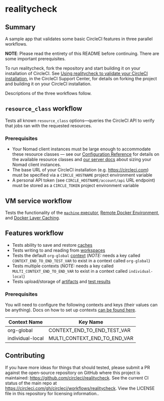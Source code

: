 # realitycheck

## Summary
A sample app that validates some basic CircleCI features in three parallel workflows.

**NOTE**: Please read the entirety of this README before continuing. There are some important prerequisites.

To run realitycheck, fork the repository and start building it on your installation of CircleCI. See [Using realitycheck to validate your CircleCI installation](https://support.circleci.com/hc/en-us/articles/360011235534), in the CircleCI Support Center, for details on forking the project and building it on your CircleCI installation.

Descriptions of the three workflows follow.

## `resource_class` workflow

Tests all known `resource_class` options—queries the CircleCI API to verify that jobs ran with the requested resources.

### Prerequisites
- Your Nomad client instances must be large enough to accommodate these resource classes — see our [Configuration Reference](https://circleci.com/docs/2.0/configuration-reference/#resource_class) for details on the available resource classes and [our server docs](https://circleci.com/docs/2.0/nomad/#auto-scaling-policy-best-practices) about sizing your Nomad client instances.
- The base URL of your CircleCI installation (e.g. https://circleci.com) must be specified via a `CIRCLE_HOSTNAME` project environment variable
- A personal API token (see `CIRCLE_HOSTNAME/account/api` URL endpoint) must be stored as a `CIRCLE_TOKEN` project environment variable


## VM service workflow
Tests the functionality  of the [`machine` executor](https://circleci.com/docs/2.0/executor-types/#using-machine), [Remote Docker Environment](https://circleci.com/docs/2.0/building-docker-images), and [Docker Layer Caching](https://circleci.com/docs/2.0/docker-layer-caching).

## Features workflow
- Tests ability to save and restore [caches](circleci.com/docs/2.0/caching)
- Tests writing to and reading from [workspaces](https://circleci.com/docs/2.0/workflows/#using-workspaces-to-share-data-among-jobs)
- Tests the default `org-global` [context](https://circleci.com/docs/2.0/contexts) (*NOTE:* needs a key called `CONTEXT_END_TO_END_TEST_VAR` to exist in a context called `org-global`) 
- Tests multiple contexts (*NOTE:* needs a key called `MULTI_CONTEXT_END_TO_END_VAR` to exist in a context called `individual-local`)
- Tests upload/storage of [artifacts](https://circleci.com/docs/2.0/artifacts) and [test results](https://circleci.com/docs/2.0/collect-test-data)

### Prerequisites
You will need to configure the following contexts and keys (their values can be anything). Docs on how to set up contexts [can be found here](https://circleci.com/docs/2.0/contexts/).

Context Name     | Key Name                       
-----------------|-----------------------------
org-global       | CONTEXT_END_TO_END_TEST_VAR
individual-local | MULTI_CONTEXT_END_TO_END_VAR


## Contributing
If you have more ideas for things that should tested, please submit a PR against the open-source repository on GitHub where this project is maintained: <https://github.com/circleci/realitycheck>.
See the current CI status of the main repo at <https://circleci.com/gh/circleci/workflows/realitycheck>.
View the LICENSE file in this repository for licensing information..
